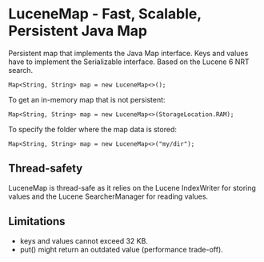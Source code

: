# LuceneMap - Fast, Scalable, Persistent Java Map

Persistent map that implements the Java Map interface. Keys and values have to implement the Serializable interface. 
Based on the Lucene 6 NRT search.

```
Map<String, String> map = new LuceneMap<>();
```

To get an in-memory map that is not persistent:
```
Map<String, String> map = new LuceneMap<>(StorageLocation.RAM);
```

To specify the folder where the map data is stored:
```
Map<String, String> map = new LuceneMap<>("my/dir");
```

## Thread-safety
LuceneMap is thread-safe as it relies on the Lucene IndexWriter for storing values and the Lucene SearcherManager for reading values. 

## Limitations
* keys and values cannot exceed 32 KB.
* put() might return an outdated value (performance trade-off).

